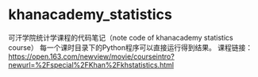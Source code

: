 # khanacademy_statistics
可汗学院统计学课程的代码笔记（note code of khanacademy statistics course）
每一个课时目录下的Python程序可以直接运行得到结果。
课程链接：https://open.163.com/newview/movie/courseintro?newurl=%2Fspecial%2FKhan%2Fkhstatistics.html
